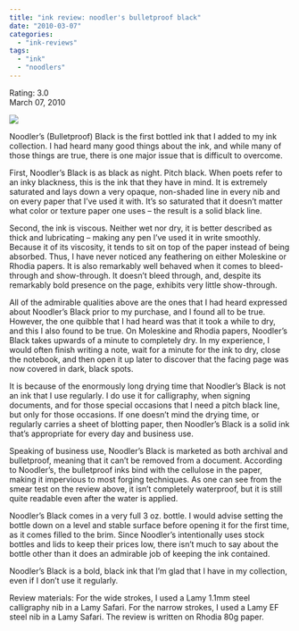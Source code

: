 ```yaml
---
title: "ink review: noodler's bulletproof black"
date: "2010-03-07"
categories: 
  - "ink-reviews"
tags: 
  - "ink"
  - "noodlers"
---
```


Rating: 3.0  
March 07, 2010

[![](http://s3.media.squarespace.com/production/1431296/16917466/_PYw92neEA7o/TP-G0fY0z7I/AAAAAAAAAL0/ec_XaalbmX4/s1600/black.jpg)](http://s3.media.squarespace.com/production/1431296/16917466/_PYw92neEA7o/TP-G0fY0z7I/AAAAAAAAAL0/ec_XaalbmX4/s1600/black.jpg)

  
Noodler’s (Bulletproof) Black is the first bottled ink that I added to my ink collection. I had heard many good things about the ink, and while many of those things are true, there is one major issue that is difficult to overcome.

First, Noodler’s Black is as black as night. Pitch black. When poets refer to an inky blackness, this is the ink that they have in mind. It is extremely saturated and lays down a very opaque, non-shaded line in every nib and on every paper that I’ve used it with. It’s so saturated that it doesn’t matter what color or texture paper one uses – the result is a solid black line.

Second, the ink is viscous. Neither wet nor dry, it is better described as thick and lubricating – making any pen I’ve used it in write smoothly. Because it of its viscosity, it tends to sit on top of the paper instead of being absorbed. Thus, I have never noticed any feathering on either Moleskine or Rhodia papers. It is also remarkably well behaved when it comes to bleed-through and show-through. It doesn’t bleed through, and, despite its remarkably bold presence on the page, exhibits very little show-through.

All of the admirable qualities above are the ones that I had heard expressed about Noodler’s Black prior to my purchase, and I found all to be true. However, the one quibble that I had heard was that it took a while to dry, and this I also found to be true. On Moleskine and Rhodia papers, Noodler’s Black takes upwards of a minute to completely dry. In my experience, I would often finish writing a note, wait for a minute for the ink to dry, close the notebook, and then open it up later to discover that the facing page was now covered in dark, black spots.

It is because of the enormously long drying time that Noodler’s Black is not an ink that I use regularly. I do use it for calligraphy, when signing documents, and for those special occasions that I need a pitch black line, but only for those occasions. If one doesn’t mind the drying time, or regularly carries a sheet of blotting paper, then Noodler’s Black is a solid ink that’s appropriate for every day and business use.

Speaking of business use, Noodler’s Black is marketed as both archival and bulletproof, meaning that it can’t be removed from a document. According to Noodler’s, the bulletproof inks bind with the cellulose in the paper, making it impervious to most forging techniques. As one can see from the smear test on the review above, it isn’t completely waterproof, but it is still quite readable even after the water is applied.

Noodler’s Black comes in a very full 3 oz. bottle. I would advise setting the bottle down on a level and stable surface before opening it for the first time, as it comes filled to the brim. Since Noodler’s intentionally uses stock bottles and lids to keep their prices low, there isn’t much to say about the bottle other than it does an admirable job of keeping the ink contained.

Noodler’s Black is a bold, black ink that I’m glad that I have in my collection, even if I don’t use it regularly.

Review materials: For the wide strokes, I used a Lamy 1.1mm steel calligraphy nib in a Lamy Safari. For the narrow strokes, I used a Lamy EF steel nib in a Lamy Safari. The review is written on Rhodia 80g paper.
